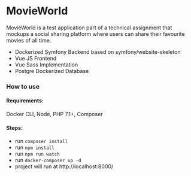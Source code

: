 # MovieWorld
MovieWorld is a test application part of a technical assignment that mockups a social sharing platform where users can share their favourite movies of all time.

- Dockerized Symfony Backend based on symfony/website-skeleton
- Vue JS Frontend
- Vue Sass Implementation
- Postgre Dockerized Database


### How to use

#### Requirements:
Docker CLI, Node, PHP 7.1+, Composer

#### Steps:
- run `composer install`
- run `npm install`
- run `npm run watch`
- run `docker-composer up -d`
- project will run at http://localhost:8000/